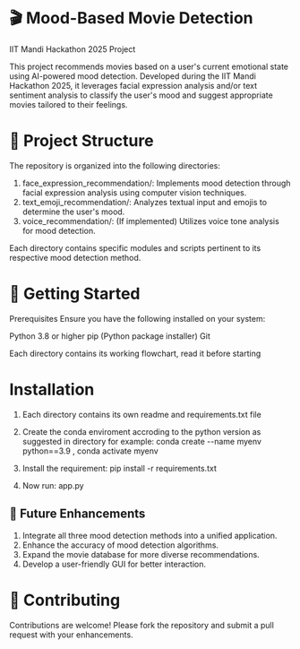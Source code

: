 # 🎬 Mood-Based Movie Detection
IIT Mandi Hackathon 2025 Project

This project recommends movies based on a user's current emotional state using AI-powered mood detection. Developed during the IIT Mandi Hackathon 2025, it leverages facial expression analysis and/or text sentiment analysis to classify the user's mood and suggest appropriate movies tailored to their feelings.

# 📁 Project Structure
The repository is organized into the following directories:

1. face_expression_recommendation/: Implements mood detection through facial expression analysis using computer vision techniques.
2. text_emoji_recommendation/: Analyzes textual input and emojis to determine the user's mood.
3. voice_recommendation/: (If implemented) Utilizes voice tone analysis for mood detection.

Each directory contains specific modules and scripts pertinent to its respective mood detection method.

# 🚀 Getting Started
Prerequisites
Ensure you have the following installed on your system:

Python 3.8 or higher
pip (Python package installer)
Git

Each directory contains its working flowchart, read it before starting 

# Installation
1. Each directory contains its own readme and requirements.txt file
   
3. Create the conda enviroment accroding to the python version as suggested in directory
    for example: conda create --name myenv python==3.9
                , conda activate myenv
   
4. Install the requirement: pip install -r requirements.txt
5. Now run: app.py


## 📌 Future Enhancements
1. Integrate all three mood detection methods into a unified application.
2. Enhance the accuracy of mood detection algorithms.
3. Expand the movie database for more diverse recommendations.
4. Develop a user-friendly GUI for better interaction.

# 🤝 Contributing
Contributions are welcome! Please fork the repository and submit a pull request with your enhancements.
